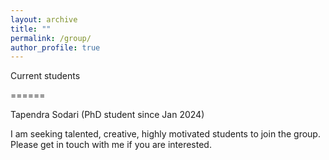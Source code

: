 ```yaml
---
layout: archive
title: ""
permalink: /group/
author_profile: true
---
```


Current students

======

Tapendra Sodari (PhD student since Jan 2024)

I am seeking talented, creative, highly motivated students to join the group. Please get in touch with me if you are interested.
